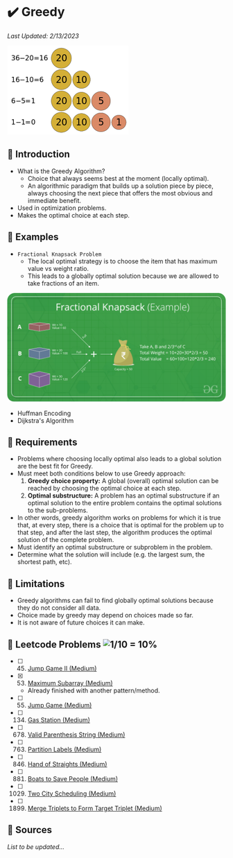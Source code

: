 # :heavy_check_mark: Greedy
*Last Updated: 2/13/2023*

![Image of the greedy technique](../images/patterns/greedy/greedy.png)

## :round_pushpin: Introduction
- What is the Greedy Algorithm?
  - Choice that always seems best at the moment (locally optimal).
  - An algorithmic paradigm that builds up a solution piece by piece, always choosing the next piece that offers the most obvious and immediate benefit.
- Used in optimization problems.
- Makes the optimal choice at each step.

## :round_pushpin: Examples
- `Fractional Knapsack Problem`
  - The local optimal strategy is to choose the item that has maximum value vs weight ratio.
  - This leads to a globally optimal solution because we are allowed to take fractions of an item.

![Image of a fractional knapsack](../images/patterns/greedy/fractional-knapsack.png)

- Huffman Encoding
- Dijkstra's Algorithm

## :round_pushpin: Requirements
- Problems where choosing locally optimal also leads to a global solution are the best fit for Greedy.
- Must meet both conditions below to use Greedy approach:
  1. **Greedy choice property:** A global (overall) optimal solution can be reached by choosing the optimal choice at each step.
  2. **Optimal substructure:** A problem has an optimal substructure if an optimal solution to the entire problem contains the optimal solutions to the sub-problems.
- In other words, greedy algorithm works on problems for which it is true that, at every step, there is a choice that is optimal for the problem up to that step, and after the last step, the algorithm produces the optimal solution of the complete problem.
- Must identify an optimal substructure or subproblem in the problem.
- Determine what the solution will include (e.g. the largest sum, the shortest path, etc).

## :round_pushpin: Limitations
- Greedy algorithms can fail to find globally optimal solutions because they do not consider all data.
- Choice made by greedy may depend on choices made so far.
- It is not aware of future choices it can make.

## :round_pushpin: Leetcode Problems ![1/10 = 10%](https://progress-bar.dev/10)

- [ ] 45. [Jump Game II (Medium)](https://leetcode.com/problems/jump-game-ii/)
- [x] 53. [Maximum Subarray (Medium)](https://leetcode.com/problems/maximum-subarray/)
  - Already finished with another pattern/method.
- [ ] 55. [Jump Game (Medium)](https://leetcode.com/problems/jump-game/)
- [ ] 134. [Gas Station (Medium)](https://leetcode.com/problems/gas-station/)
- [ ] 678. [Valid Parenthesis String (Medium)](https://leetcode.com/problems/valid-parenthesis-string/)
- [ ] 763. [Partition Labels (Medium)](https://leetcode.com/problems/partition-labels/)
- [ ] 846. [Hand of Straights (Medium)](https://leetcode.com/problems/hand-of-straights/)
- [ ] 881. [Boats to Save People (Medium)](https://leetcode.com/problems/boats-to-save-people/)
- [ ] 1029. [Two City Scheduling (Medium)](https://leetcode.com/problems/two-city-scheduling/)
- [ ] 1899. [Merge Triplets to Form Target Triplet (Medium)](https://leetcode.com/problems/merge-triplets-to-form-target-triplet/)

## :round_pushpin: Sources
*List to be updated...*

